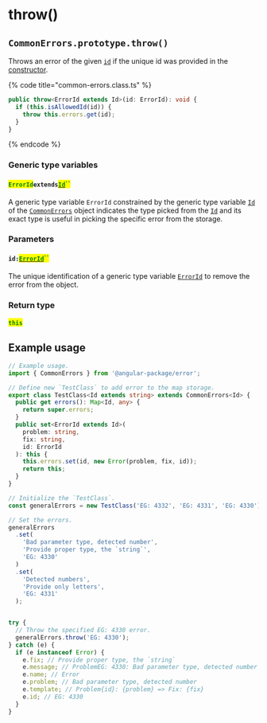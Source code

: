 # throw()

## `CommonErrors.prototype.throw()`

Throws an error of the given [`id`](throw.md#id-errorid) if the unique id was provided in the [constructor](../constructor.md).

{% code title="common-errors.class.ts" %}
```typescript
public throw<ErrorId extends Id>(id: ErrorId): void {
  if (this.isAllowedId(id)) {
    throw this.errors.get(id);
  }
}
```
{% endcode %}

### Generic type variables

#### <mark style="color:green;">`ErrorId`</mark>`extends`[<mark style="color:green;">`Id`</mark>](../generic-type-variables.md#commonerrors-less-than-id-greater-than)<mark style="color:green;">``</mark>

A generic type variable `ErrorId` constrained by the generic type variable [`Id`](../generic-type-variables.md#commonerrors-less-than-id-greater-than) of the [`CommonErrors`](broken-reference) object indicates the type picked from the [`Id`](../generic-type-variables.md#commonerrors-less-than-id-greater-than) and its exact type is useful in picking the specific error from the storage.

### Parameters

#### `id:`[<mark style="color:green;">`ErrorId`</mark>](throw.md#erroridextendsid)<mark style="color:green;">``</mark>

The unique identification of a generic type variable [`ErrorId`](throw.md#erroridextendsid) to remove the error from the object.

### Return type

#### <mark style="color:green;">`this`</mark>

## Example usage

```typescript
// Example usage.
import { CommonErrors } from '@angular-package/error';

// Define new `TestClass` to add error to the map storage.
export class TestClass<Id extends string> extends CommonErrors<Id> {
  public get errors(): Map<Id, any> {
    return super.errors;
  }
  public set<ErrorId extends Id>(
    problem: string,
    fix: string,
    id: ErrorId
  ): this {
    this.errors.set(id, new Error(problem, fix, id));
    return this;
  }
}

// Initialize the `TestClass`.
const generalErrors = new TestClass('EG: 4332', 'EG: 4331', 'EG: 4330');

// Set the errors.
generalErrors
  .set(
    'Bad parameter type, detected number',
    'Provide proper type, the `string`',
    'EG: 4330'
  )
  .set(
    'Detected numbers',
    'Provide only letters',
    'EG: 4331'
  );


try {
  // Throw the specified EG: 4330 error.
  generalErrors.throw('EG: 4330');
} catch (e) {
  if (e instanceof Error) {
    e.fix; // Provide proper type, the `string`
    e.message; // ProblemEG: 4330: Bad parameter type, detected number => Fix: Provide proper type, the `string`
    e.name; // Error
    e.problem; // Bad parameter type, detected number
    e.template; // Problem{id}: {problem} => Fix: {fix}
    e.id; // EG: 4330
  }
}
```
